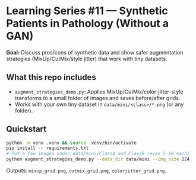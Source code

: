 # Learning Series #11 — Synthetic Patients in Pathology (Without a GAN)

**Goal:** Discuss pros/cons of synthetic data and show safer augmentation strategies (MixUp/CutMix/style jitter) that work with tiny datasets.

## What this repo includes
- `augment_strategies_demo.py`: Applies MixUp/CutMix/color-jitter-style transforms to a small folder of images and saves before/after grids.
- Works with your own tiny dataset in `data/mini/<class>/*.png` (or any folder).

## Quickstart
```bash
python -m venv .venv && source .venv/bin/activate
pip install -r requirements.txt
# Put a few images under data/mini/ClassA and ClassB (even 5-10 each)
python augment_strategies_demo.py --data_dir data/mini --img_size 224
```
Outputs: `mixup_grid.png`, `cutmix_grid.png`, `colorjitter_grid.png`.
